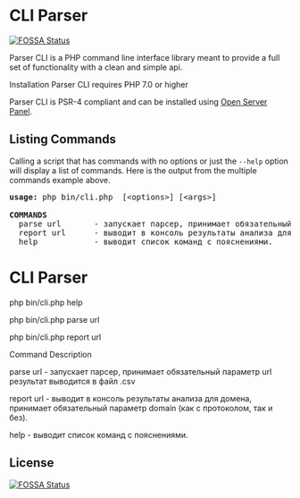 # CLI Parser

[![FOSSA Status](https://app.fossa.io/api/projects/git%2Bgithub.com%2FLimanNet%2FCLI-Parser.svg?type=shield)](https://app.fossa.io/projects/git%2Bgithub.com%2FLimanNet%2FCLI-Parser?ref=badge_shield)


Parser CLI is a PHP command line interface library meant to provide a full set of functionality with a clean and simple api.

Installation
Parser CLI requires PHP 7.0 or higher

Parser CLI is PSR-4 compliant and can be installed using <a href="https://ospanel.io">Open Server Panel</a>.

## Listing Commands

Calling a script that has commands with no options or just the `--help` option will display a list of commands. Here is the output from the multiple commands example above.

<pre>
<b>usage: </b>php bin/cli.php <command> [&lt;options&gt;] [&lt;args&gt;]

<b>COMMANDS</b>
  parse url       - запускает парсер, принимает обязательный параметр url результат выводится в файл .csv
  report url      - выводит в консоль результаты анализа для домена, принимает обязательный параметр domain (как с протоколом, так и без).
  help            - выводит список команд с пояснениями.
</pre>


# CLI Parser

php bin/cli.php help

php bin/cli.php parse url

php bin/cli.php report url

Command         Description

parse url       - запускает парсер, принимает обязательный параметр url результат выводится в файл .csv

report url      - выводит в консоль результаты анализа для домена, принимает обязательный параметр domain (как с протоколом, так и без).

help            - выводит список команд с пояснениями.


## License
[![FOSSA Status](https://app.fossa.io/api/projects/git%2Bgithub.com%2FLimanNet%2FCLI-Parser.svg?type=large)](https://app.fossa.io/projects/git%2Bgithub.com%2FLimanNet%2FCLI-Parser?ref=badge_large)
